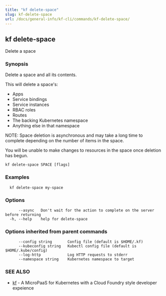 ```yaml
---
title: "kf delete-space"
slug: kf-delete-space
url: /docs/general-info/kf-cli/commands/kf-delete-space/
---
```

## kf delete-space

Delete a space

### Synopsis

Delete a space and all its contents.

 This will delete a space's:

  *  Apps
  *  Service bindings
  *  Service instances
  *  RBAC roles
  *  Routes
  *  The backing Kubernetes namespace
  *  Anything else in that namespace

 NOTE: Space deletion is asynchronous and may take a long time to complete depending on the number of items in the space.

 You will be unable to make changes to resources in the space once deletion has begun.

```
kf delete-space SPACE [flags]
```

### Examples

```
  kf delete-space my-space
```

### Options

```
      --async   Don't wait for the action to complete on the server before returning
  -h, --help    help for delete-space
```

### Options inherited from parent commands

```
      --config string       Config file (default is $HOME/.kf)
      --kubeconfig string   Kubectl config file (default is $HOME/.kube/config)
      --log-http            Log HTTP requests to stderr
      --namespace string    Kubernetes namespace to target
```

### SEE ALSO

* [kf](/docs/general-info/kf-cli/commands/kf/)	 - A MicroPaaS for Kubernetes with a Cloud Foundry style developer expeience

